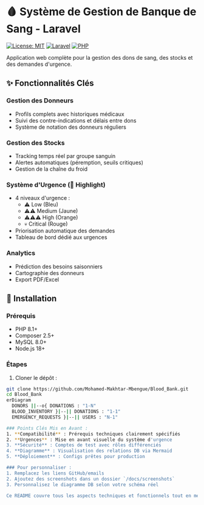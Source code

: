 # 🩸 Système de Gestion de Banque de Sang - Laravel

[![License: MIT](https://img.shields.io/badge/License-MIT-blue.svg)](https://opensource.org/licenses/MIT)
[![Laravel](https://img.shields.io/badge/Laravel-10.x-FF2D20.svg)](https://laravel.com)
[![PHP](https://img.shields.io/badge/PHP-8.1+-777BB4.svg)](https://php.net)

Application web complète pour la gestion des dons de sang, des stocks et des demandes d'urgence.

## ✨ Fonctionnalités Clés

### Gestion des Donneurs
- Profils complets avec historiques médicaux
- Suivi des contre-indications et délais entre dons
- Système de notation des donneurs réguliers

### Gestion des Stocks
- Tracking temps réel par groupe sanguin
- Alertes automatiques (péremption, seuils critiques)
- Gestion de la chaîne du froid

### Système d'Urgence (🚨 Highlight)
- 4 niveaux d'urgence : 
  - ⚠️ Low (Bleu) 
  - ⚠️⚠️ Medium (Jaune) 
  - ⚠️⚠️⚠️ High (Orange) 
  - 💀 Critical (Rouge)
- Priorisation automatique des demandes
- Tableau de bord dédié aux urgences

### Analytics
- Prédiction des besoins saisonniers
- Cartographie des donneurs
- Export PDF/Excel

## 🚀 Installation

### Prérequis
- PHP 8.1+
- Composer 2.5+
- MySQL 8.0+
- Node.js 18+

### Étapes
1. Cloner le dépôt :
```bash
git clone https://github.com/Mohamed-Makhtar-Mbengue/Blood_Bank.git
cd Blood_Bank
erDiagram
  DONORS ||--o{ DONATIONS : "1-N"
  BLOOD_INVENTORY }|--|| DONATIONS : "1-1"
  EMERGENCY_REQUESTS }|--|| USERS : "N-1"

### Points Clés Mis en Avant :
1. **Compatibilité** : Prérequis techniques clairement spécifiés
2. **Urgences** : Mise en avant visuelle du système d'urgence
3. **Sécurité** : Comptes de test avec rôles différenciés
4. **Diagramme** : Visualisation des relations DB via Mermaid
5. **Déploiement** : Configs prêtes pour production

### Pour personnaliser :
1. Remplacez les liens GitHub/emails
2. Ajoutez des screenshots dans un dossier `/docs/screenshots`
3. Personnalisez le diagramme DB selon votre schéma réel

Ce README couvre tous les aspects techniques et fonctionnels tout en mettant en valeur votre système d'urgence, le cœur innovant du projet.
